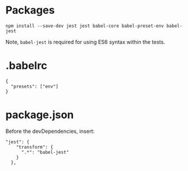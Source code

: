 <!-- TITLE: Jest -->
<!-- SUBTITLE: Adding Jest to a node project -->

# Packages
```text
npm install --save-dev jest jest babel-core babel-preset-env babel-jest
```

Note, `babel-jest` is required for using ES6 syntax within the tests.
# .babelrc
```text
{
  "presets": ["env"]
}
```

# package.json
Before the devDependencies, insert:
```text
"jest": {
    "transform": {
      ".*": "babel-jest"
    }
  },
  ```